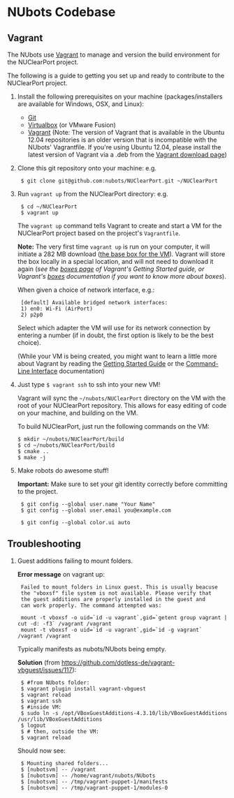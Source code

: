 NUbots Codebase
==========================

<!-- The [NUClearPort][] project is an effort to port the [NUbots][]' [robocup][] 
codebase to use the new [NUClear][] framework. -->

Vagrant
--------

The NUbots use [Vagrant][] to manage and version the build environment for the NUClearPort project.

The following is a guide to getting you set up and ready to contribute to the NUClearPort project.

1. Install the following prerequisites on your machine (packages/installers are available for Windows, OSX, and Linux):
	* [Git][]
	* [Virtualbox][] (or VMware Fusion)
	* [Vagrant][vagrant_download] (Note: The version of Vagrant that is available in the Ubuntu 12.04 repositories is an older version that is incompatible with the NUbots' Vagrantfile. If you're using Ubuntu 12.04, please install the latest version of Vagrant via a .deb from the [Vagrant download page][vagrant_download])

2. Clone this git repository onto your machine:
	e.g.

		$ git clone git@github.com:nubots/NUClearPort.git ~/NUClearPort

3. Run `vagrant up` from the NUClearPort directory:
	e.g.

		$ cd ~/NUClearPort
		$ vagrant up

	The `vagrant up` command tells Vagrant to create and start a VM for the NUClearPort project 
	based on the project's `Vagrantfile`.

	**Note:** The very first time `vagrant up` is run on your computer, it will initiate
	a 282 MB download ([the base box for the VM][precise_32_box]).
	Vagrant will store the box locally in a special location, and will not need to download it again
	(_see the [boxes page][] of Vagrant's Getting Started guide, or Vagrant's [boxes][] documentation
	if you want to know more about boxes_).

	When given a choice of network interface, e.g.:

		[default] Available bridged network interfaces:
		1) en0: Wi-Fi (AirPort)
		2) p2p0

	Select which adapter the VM will use for its network connection by 
	entering a number (if in doubt, the first option is likely to be the best choice).

	(While your VM is being created, you might want to learn a little more about Vagrant by 
	reading the [Getting Started Guide][] or the [Command-Line Interface][] documentation)

4.  Just type `$ vagrant ssh` to ssh into your new VM!

	Vagrant will sync the `~/nubots/NUClearPort` directory on the VM with the root of your NUClearPort repository.
	This allows for easy editing of code on your machine, and building on the VM.

	To build NUClearPort, just run the following commands on the VM:
  
		$ mkdir ~/nubots/NUClearPort/build
		$ cd ~/nubots/NUClearPort/build
		$ cmake ..
		$ make -j

5. Make robots do awesome stuff!

	<!-- Also, read the steps in the [NUClearPort Startup Guide][nuclearport-startup-guide] about
	additional Vagrant config. -->

	**Important:** Make sure to set your git identity correctly before committing to the project.
	
		$ git config --global user.name "Your Name"
		$ git config --global user.email you@example.com

		$ git config --global color.ui auto

Troubleshooting
--------
1. Guest additions failing to mount folders. 

	**Error message** on vagrant up:
	
		Failed to mount folders in Linux guest. This is usually beacuse
		the "vboxsf" file system is not available. Please verify that
		the guest additions are properly installed in the guest and
		can work properly. The command attempted was:
		
		mount -t vboxsf -o uid=`id -u vagrant`,gid=`getent group vagrant | cut -d: -f3` /vagrant /vagrant
		mount -t vboxsf -o uid=`id -u vagrant`,gid=`id -g vagrant` /vagrant /vagrant
		
	Typically manifests as nubots/NUbots being empty.
	
	**Solution** (from https://github.com/dotless-de/vagrant-vbguest/issues/117):
	
		$ #from NUbots folder:
		$ vagrant plugin install vagrant-vbguest
		$ vagrant reload
		$ vagrant ssh
		$ #inside VM:
		$ sudo ln -s /opt/VBoxGuestAdditions-4.3.10/lib/VBoxGuestAdditions /usr/lib/VBoxGuestAdditions
		$ logout
		$ # then, outside the VM:
		$ vagrant reload
		
	Should now see:
	
		$ Mounting shared folders...
		$ [nubotsvm] -- /vagrant
		$ [nubotsvm] -- /home/vagrant/nubots/NUbots
		$ [nubotsvm] -- /tmp/vagrant-puppet-1/manifests
		$ [nubotsvm] -- /tmp/vagrant-puppet-1/modules-0

[nuclearport-travis]:     https://travis-ci.org/nubots/NUClearPort                "NUClearPort's Travis Page"
[travis-develop-image]:   https://travis-ci.org/nubots/NUClearPort.png?branch=develop "Travis-CI build status for the develop branch"
[git]:                    http://git-scm.com/                                     "Git"
[NUClearPort]:            https://github.com/nubots/NUClearPort                   "NUClearPort Repository"
<!-- [nuclearport-startup-guide]: http://confluence.nubots.net/display/NUB/NUClearPort+Startup+Guide -->
[NUbots]:                 http://nubots.net/                                      "NUbots"
[robocup]:                https://github.com/nubots/robocup                       "Robocup"
[NUClear]:                https://github.com/Fastcode/NUClear                     "NUClear"
[Vagrant]:                http://www.vagrantup.com/                               "Vagrant"
[Virtualbox]:             https://www.virtualbox.org/wiki/Downloads               "Virtualbox"
[vagrant_download]:       http://downloads.vagrantup.com/                         "Vagrant Download Page"
<!-- [Packer]:                 http://www.packer.io/                                   "Packer Website" -->
[precise_32_box]:         http://files.vagrantup.com/precise32.box                "Ubuntu 12.04 Box for Vagrant"
[Getting Started Guide]:  http://docs.vagrantup.com/v2/getting-started/index.html "Vagrant's Getting Started Guide"
[Command-Line Interface]: http://docs.vagrantup.com/v2/cli/index.html             "Vagrant Command-Line Interface Documentation"
[boxes page]:             http://docs.vagrantup.com/v2/getting-started/boxes.html "The Boxes section of Vagrant's Getting Started guide"
[boxes]:                  http://docs.vagrantup.com/v2/boxes.html                 "Vagrant's Boxes documentation"
